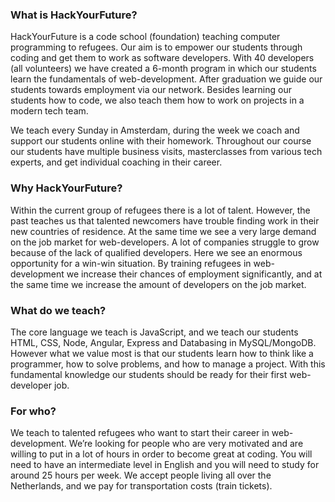 ### What is HackYourFuture?

HackYourFuture is a code school (foundation) teaching computer programming to refugees. Our aim is to empower our students through coding and get them to work as software developers. With 40 developers (all volunteers) we have created a 6-month program in which our students learn the fundamentals of web-development. After graduation we guide our students towards employment via our network. Besides learning our students how to code, we also teach them how to work on projects in a modern tech team.

We teach every Sunday in Amsterdam, during the week we coach and support our students online with their homework. Throughout our course our students have multiple business visits, masterclasses from various tech experts, and get individual coaching in their career.

### Why HackYourFuture?

Within the current group of refugees there is a lot of talent. However, the past teaches us that talented newcomers have trouble finding work in their new countries of residence. At the same time we see a very large demand on the job market for web-developers. A lot of companies struggle to grow because of the lack of qualified developers. Here we see an enormous opportunity for a win-win situation. By training refugees in web-development we increase their chances of employment significantly, and at the same time we increase the amount of developers on the job market.

### What do we teach?

The core language we teach is JavaScript, and we teach our students HTML, CSS, Node, Angular, Express and Databasing in MySQL/MongoDB. However what we value most is that our students learn how to think like a programmer, how to solve problems, and how to manage a project. With this fundamental knowledge our students should be ready for their first web-developer job.

### For who?

We teach to talented refugees who want to start their career in web-development. We’re looking for people who are very motivated and are willing to put in a lot of hours in order to become great at coding. You will need to have an intermediate level in English and you will need to study for around 25 hours per week. We accept people living all over the Netherlands, and we pay for transportation costs (train tickets).
